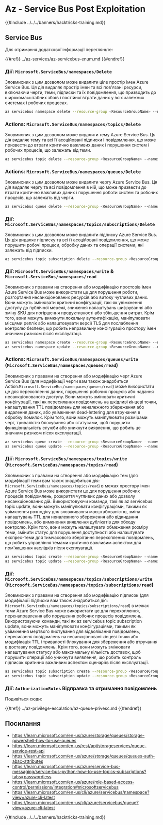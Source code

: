 # Az - Service Bus Post Exploitation

{{#include ../../../banners/hacktricks-training.md}}

## Service Bus

Для отримання додаткової інформації перегляньте:

{{#ref}}
../az-services/az-servicebus-enum.md
{{#endref}}

### Дії: `Microsoft.ServiceBus/namespaces/Delete`

Зловмисник з цим дозволом може видалити ціле простір імен Azure Service Bus. Ця дія видаляє простір імен та всі пов'язані ресурси, включаючи черги, теми, підписки та їх повідомлення, що призводить до широкомасштабних збоїв і постійної втрати даних у всіх залежних системах і робочих процесах.
```bash
az servicebus namespace delete --resource-group <ResourceGroupName> --name <NamespaceName>
```
### Actions: `Microsoft.ServiceBus/namespaces/topics/Delete`

Зловмисник з цим дозволом може видалити тему Azure Service Bus. Ця дія видаляє тему та всі її асоційовані підписки і повідомлення, що може призвести до втрати критично важливих даних і порушення систем і робочих процесів, що залежать від теми.
```bash
az servicebus topic delete --resource-group <ResourceGroupName> --namespace-name <NamespaceName> --name <TopicName>
```
### Actions: `Microsoft.ServiceBus/namespaces/queues/Delete`

Зловмисник з цим дозволом може видалити чергу Azure Service Bus. Ця дія видаляє чергу та всі повідомлення в ній, що може призвести до втрати критично важливих даних і порушення роботи систем та робочих процесів, що залежать від черги.
```bash
az servicebus queue delete --resource-group <ResourceGroupName> --namespace-name <NamespaceName> --name <QueueName>
```
### Дії: `Microsoft.ServiceBus/namespaces/topics/subscriptions/Delete`

Зловмисник з цим дозволом може видалити підписку Azure Service Bus. Ця дія видаляє підписку та всі її асоційовані повідомлення, що може порушити робочі процеси, обробку даних та операції системи, які залежать від підписки.
```bash
az servicebus topic subscription delete --resource-group <ResourceGroupName> --namespace-name <NamespaceName> --topic-name <TopicName> --name <SubscriptionName>
```
### Дії: `Microsoft.ServiceBus/namespaces/write` & `Microsoft.ServiceBus/namespaces/read`

Зловмисник з правами на створення або модифікацію просторів імен Azure Service Bus може використати це для порушення роботи, розгортання несанкціонованих ресурсів або витоку чутливих даних. Вони можуть змінювати критичні конфігурації, такі як увімкнення доступу до публічної мережі, зниження налаштувань шифрування або зміну SKU для погіршення продуктивності або збільшення витрат. Крім того, вони можуть вимкнути локальну аутентифікацію, маніпулювати місцями реплік або налаштовувати версії TLS для послаблення контролю безпеки, що робить неправильну конфігурацію простору імен значним ризиком після експлуатації.
```bash
az servicebus namespace create --resource-group <ResourceGroupName> --name <NamespaceName> --location <Location>
az servicebus namespace update --resource-group <ResourceGroupName> --name <NamespaceName> --tags <Key=Value>
```
### Actions: `Microsoft.ServiceBus/namespaces/queues/write` (`Microsoft.ServiceBus/namespaces/queues/read`)

Зловмисник з правами на створення або модифікацію черг Azure Service Bus (для модифікації черги вам також знадобиться Action:`Microsoft.ServiceBus/namespaces/queues/read`) може використати це для перехоплення даних, порушення робочих процесів або надання несанкціонованого доступу. Вони можуть змінювати критичні конфігурації, такі як пересилання повідомлень на шкідливі кінцеві точки, налаштування TTL повідомлень для неналежного збереження або видалення даних, або увімкнення dead-lettering для втручання в обробку помилок. Крім того, вони можуть маніпулювати розмірами черг, тривалістю блокування або статусами, щоб порушити функціональність служби або уникнути виявлення, що робить це значним ризиком після експлуатації.
```bash
az servicebus queue create --resource-group <ResourceGroupName> --namespace-name <NamespaceName> --name <QueueName>
az servicebus queue update --resource-group <ResourceGroupName> --namespace-name <NamespaceName> --name <QueueName>
```
### Дії: `Microsoft.ServiceBus/namespaces/topics/write` (`Microsoft.ServiceBus/namespaces/topics/read`)

Зловмисник з правами на створення або модифікацію тем (для модифікації теми вам також знадобиться дія: `Microsoft.ServiceBus/namespaces/topics/read`) в межах простору імен Azure Service Bus може використати це для порушення робочих процесів повідомлень, розкриття чутливих даних або дозволу несанкціонованих дій. Використовуючи команди, такі як az servicebus topic update, вони можуть маніпулювати конфігураціями, такими як увімкнення розподілу для зловживання масштабованістю, зміна налаштувань TTL для неналежного збереження або відкидання повідомлень, або вимкнення виявлення дублікатів для обходу контролю. Крім того, вони можуть налаштувати обмеження розміру теми, змінити статус для порушення доступності або налаштувати експрес-теми для тимчасового зберігання перехоплених повідомлень, що робить управління темами критично важливим аспектом для пом'якшення наслідків після експлуатації.
```bash
az servicebus topic create --resource-group <ResourceGroupName> --namespace-name <NamespaceName> --name <TopicName>
az servicebus topic update --resource-group <ResourceGroupName> --namespace-name <NamespaceName> --name <TopicName>
```
### Дії: `Microsoft.ServiceBus/namespaces/topics/subscriptions/write` (`Microsoft.ServiceBus/namespaces/topics/subscriptions/read`)

Зловмисник з правами на створення або модифікацію підписок (для модифікації підписки вам також знадобиться дія: `Microsoft.ServiceBus/namespaces/topics/subscriptions/read`) в межах теми Azure Service Bus може використати це для перехоплення, перенаправлення або порушення робочих процесів повідомлень. Використовуючи команди, такі як az servicebus topic subscription update, вони можуть маніпулювати конфігураціями, такими як увімкнення мертвого листування для відволікання повідомлень, пересилання повідомлень на несанкціоновані кінцеві точки або модифікація TTL і тривалості блокування для збереження або втручання в доставку повідомлень. Крім того, вони можуть змінювати налаштування статусу або максимальну кількість доставок, щоб порушити операції або уникнути виявлення, що робить контроль підписок критично важливим аспектом сценаріїв після експлуатації.
```bash
az servicebus topic subscription create --resource-group <ResourceGroupName> --namespace-name <NamespaceName> --topic-name <TopicName> --name <SubscriptionName>
az servicebus topic subscription update --resource-group <ResourceGroupName> --namespace-name <NamespaceName> --topic-name <TopicName> --name <SubscriptionName>
```
### Дії: `AuthorizationRules` Відправка та отримання повідомлень

Подивіться сюди:

{{#ref}}
../az-privilege-escalation/az-queue-privesc.md
{{#endref}}

## Посилання

- https://learn.microsoft.com/en-us/azure/storage/queues/storage-powershell-how-to-use-queues
- https://learn.microsoft.com/en-us/rest/api/storageservices/queue-service-rest-api
- https://learn.microsoft.com/en-us/azure/storage/queues/queues-auth-abac-attributes
- https://learn.microsoft.com/en-us/azure/service-bus-messaging/service-bus-python-how-to-use-topics-subscriptions?tabs=passwordless
- https://learn.microsoft.com/en-us/azure/role-based-access-control/permissions/integration#microsoftservicebus
- https://learn.microsoft.com/en-us/cli/azure/servicebus/namespace?view=azure-cli-latest
- https://learn.microsoft.com/en-us/cli/azure/servicebus/queue?view=azure-cli-latest

{{#include ../../../banners/hacktricks-training.md}}
